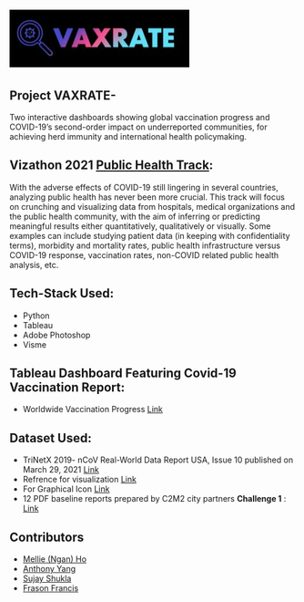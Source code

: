# ![Image](https://github.com/frason88/Project--VAXRATE-/blob/0881553cbb81a6cd69edb993e9a60e9827116637/images/Team-Logo.JPG?raw=true)

## Project VAXRATE-
Two interactive dashboards showing global vaccination progress and COVID-19’s second-order impact on underreported communities, for achieving herd immunity and international health policymaking.

## Vizathon 2021 [Public Health Track](https://docs.google.com/document/d/1coUJ-ALe45tMzrAWdyLwYQev49u-m-e1w3vjDewdaZo/edit#):
With the adverse effects of COVID-19 still lingering in several countries, analyzing public health has never been more crucial. This track will focus on crunching and visualizing data from hospitals, medical organizations and the public health community, with the aim of inferring or predicting meaningful results either quantitatively, qualitatively or visually. Some examples can include studying patient data (in keeping with confidentiality terms), morbidity and mortality rates, public health infrastructure versus COVID-19 response, vaccination rates, non-COVID related public health analysis, etc. 

## Tech-Stack Used:
- Python
- Tableau
- Adobe Photoshop
- Visme


## Tableau Dashboard Featuring Covid-19 Vaccination Report:
- Worldwide Vaccination Progress [Link](https://public.tableau.com/app/profile/frason.francis/viz/covid-vaccine-info-prj/Dashboard)

## Dataset Used:
- TriNetX 2019- nCoV Real-World Data Report USA, Issue 10 published on March 29, 2021 [Link](https://trinetx.com/wp-content/uploads/2021/04/COVID-19-Report-USA-March-20211.pdf)
- Refrence for visualization [Link](https://www.visualcapitalist.com/) 
- For Graphical Icon [Link](https://icons8.com/) 
- 12 PDF baseline reports prepared by C2M2 city partners **Challenge 1** : [Link](https://drive.google.com/drive/folders/1YSLbY5RtliC5Tx8FhwUizggvdL_FTh3i?usp=sharing)

## Contributors ##
- [Mellie (Ngan) Ho](https://github.com/mellieho9)
- [Anthony Yang](https://github.com/anthonyyang48)
- [Sujay Shukla](https://github.com/themoguldev/)
- [Frason Francis](https://github.com/frason88)
